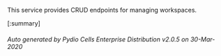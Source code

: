 






This service provides CRUD endpoints for managing workspaces.

[:summary]

###### Auto generated by Pydio Cells Enterprise Distribution v2.0.5 on 30-Mar-2020
